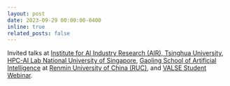 ```yaml
---
layout: post
date: 2023-09-29 00:00:00-0400
inline: true
related_posts: false
---
```


Invited talks at [Institute for Al Industry Research (AIR), Tsinghua University](https://air.tsinghua.edu.cn/en/), [HPC-AI Lab National University of Singapore](https://ai.comp.nus.edu.sg/), [Gaoling School of Artificial Intelligence](http://ai.ruc.edu.cn/english/) at [Renmin University of China (RUC)](https://en.ruc.edu.cn/), and [VALSE Student Webinar](http://valser.org/article-667-1.html). 